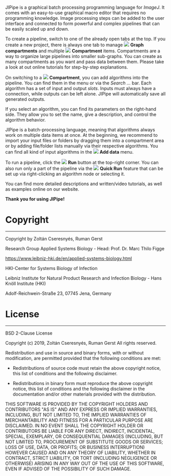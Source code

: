 JIPipe is a graphical batch processing programming language for *ImageJ*. It comes with an easy-to-use graphical macro editor that requires no programming knowledge. 
Image processing steps can be added to the user interface and connected to form powerful and complex pipelines that can be easily scaled up and down.

To create a pipeline, switch to one of the already open tabs at the top. If you create a new project, there is
always one tab to manage <img src="image://icons/connect.png"/> <strong>Graph compartments</strong> and multiple 
<img src="image://icons/graph-compartment.png"/> <strong>Compartment</strong> items.
Compartments are a way to organize large pipelines into smaller sub-graphs. You can create as many compartments as you want 
and pass data between them. Please take a look at out online tutorials for step-by-step explanations.

On switching to a <img src="image://icons/graph-compartment.png"/> <strong>Compartment</strong>, you can add algorithms 
into the pipeline. You can find them in the menu or via the <i>Search ...</i> bar. Each algorithm has a set of input and
output <i>slots</i>. Inputs must always have a connection, while outputs can be left alone. JIPipe will automatically save all
generated outputs. 

If you select an algorithm, you can find its parameters on the right-hand side. They allow you to set the name, give a description,
and control the algorithm behavior.

JIPipe is a batch-processing language, meaning that algorithms always work on multiple data items at once. At the beginning, 
we recommend to import your input files or folders by dragging them into a compartment area or by adding file/folder
lists manually via their respective algorithms. You can find all kind of input algorithms in the <img src="image://icons/database.png"/> <strong>Add data</strong> 
menu.

To run a pipeline, click the <img src="image://icons/run.png"/> <strong>Run</strong> button at the top-right corner.
You can also run only a part of the pipeline via the <img src="image://icons/play.png"/> <strong>Quick Run</strong>
feature that can be set up via right-clicking an algorithm node or selecting it.

You can find more detailed descriptions and written/video tutorials, as well as examples online on our website.

**Thank you for using JIPipe!**

<p style="margin-top: 40px;"></p>
<h1>Copyright</h1>
<hr/>

Copyright by Zoltán Cseresnyés, Ruman Gerst

Research Group Applied Systems Biology - Head: Prof. Dr. Marc Thilo Figge

https://www.leibniz-hki.de/en/applied-systems-biology.html

HKI-Center for Systems Biology of Infection

Leibniz Institute for Natural Product Research and Infection Biology - Hans Knöll Institute (HKI)

Adolf-Reichwein-Straße 23, 07745 Jena, Germany


<p style="margin-top: 40px;"></p>
<h1>License</h1>
<hr/>

BSD 2-Clause License

Copyright (c) 2019, Zoltán Cseresnyés, Ruman Gerst
All rights reserved.

Redistribution and use in source and binary forms, with or without
modification, are permitted provided that the following conditions are met:

* Redistributions of source code must retain the above copyright notice, this
  list of conditions and the following disclaimer.

* Redistributions in binary form must reproduce the above copyright notice,
  this list of conditions and the following disclaimer in the documentation
  and/or other materials provided with the distribution.

THIS SOFTWARE IS PROVIDED BY THE COPYRIGHT HOLDERS AND CONTRIBUTORS "AS IS"
AND ANY EXPRESS OR IMPLIED WARRANTIES, INCLUDING, BUT NOT LIMITED TO, THE
IMPLIED WARRANTIES OF MERCHANTABILITY AND FITNESS FOR A PARTICULAR PURPOSE ARE
DISCLAIMED. IN NO EVENT SHALL THE COPYRIGHT HOLDER OR CONTRIBUTORS BE LIABLE
FOR ANY DIRECT, INDIRECT, INCIDENTAL, SPECIAL, EXEMPLARY, OR CONSEQUENTIAL
DAMAGES (INCLUDING, BUT NOT LIMITED TO, PROCUREMENT OF SUBSTITUTE GOODS OR
SERVICES; LOSS OF USE, DATA, OR PROFITS; OR BUSINESS INTERRUPTION) HOWEVER
CAUSED AND ON ANY THEORY OF LIABILITY, WHETHER IN CONTRACT, STRICT LIABILITY,
OR TORT (INCLUDING NEGLIGENCE OR OTHERWISE) ARISING IN ANY WAY OUT OF THE USE
OF THIS SOFTWARE, EVEN IF ADVISED OF THE POSSIBILITY OF SUCH DAMAGE.
